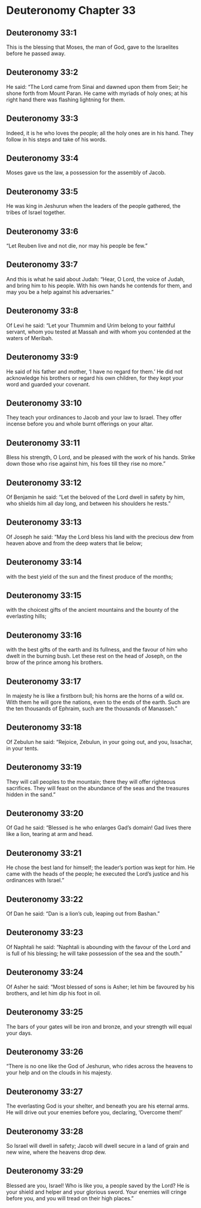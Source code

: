 # Deuteronomy Chapter 33

## Deuteronomy 33:1
This is the blessing that Moses, the man of God, gave to the Israelites before he passed away.

## Deuteronomy 33:2
He said: “The Lord came from Sinai and dawned upon them from Seir; he shone forth from Mount Paran. He came with myriads of holy ones; at his right hand there was flashing lightning for them.

## Deuteronomy 33:3
Indeed, it is he who loves the people; all the holy ones are in his hand. They follow in his steps and take of his words.

## Deuteronomy 33:4
Moses gave us the law, a possession for the assembly of Jacob.

## Deuteronomy 33:5
He was king in Jeshurun when the leaders of the people gathered, the tribes of Israel together.

## Deuteronomy 33:6
“Let Reuben live and not die, nor may his people be few.”

## Deuteronomy 33:7
And this is what he said about Judah: “Hear, O Lord, the voice of Judah, and bring him to his people. With his own hands he contends for them, and may you be a help against his adversaries.”

## Deuteronomy 33:8
Of Levi he said: “Let your Thummim and Urim belong to your faithful servant, whom you tested at Massah and with whom you contended at the waters of Meribah.

## Deuteronomy 33:9
He said of his father and mother, ‘I have no regard for them.’ He did not acknowledge his brothers or regard his own children, for they kept your word and guarded your covenant.

## Deuteronomy 33:10
They teach your ordinances to Jacob and your law to Israel. They offer incense before you and whole burnt offerings on your altar.

## Deuteronomy 33:11
Bless his strength, O Lord, and be pleased with the work of his hands. Strike down those who rise against him, his foes till they rise no more.”

## Deuteronomy 33:12
Of Benjamin he said: “Let the beloved of the Lord dwell in safety by him, who shields him all day long, and between his shoulders he rests.”

## Deuteronomy 33:13
Of Joseph he said: “May the Lord bless his land with the precious dew from heaven above and from the deep waters that lie below;

## Deuteronomy 33:14
with the best yield of the sun and the finest produce of the months;

## Deuteronomy 33:15
with the choicest gifts of the ancient mountains and the bounty of the everlasting hills;

## Deuteronomy 33:16
with the best gifts of the earth and its fullness, and the favour of him who dwelt in the burning bush. Let these rest on the head of Joseph, on the brow of the prince among his brothers.

## Deuteronomy 33:17
In majesty he is like a firstborn bull; his horns are the horns of a wild ox. With them he will gore the nations, even to the ends of the earth. Such are the ten thousands of Ephraim, such are the thousands of Manasseh.”

## Deuteronomy 33:18
Of Zebulun he said: “Rejoice, Zebulun, in your going out, and you, Issachar, in your tents.

## Deuteronomy 33:19
They will call peoples to the mountain; there they will offer righteous sacrifices. They will feast on the abundance of the seas and the treasures hidden in the sand.”

## Deuteronomy 33:20
Of Gad he said: “Blessed is he who enlarges Gad’s domain! Gad lives there like a lion, tearing at arm and head.

## Deuteronomy 33:21
He chose the best land for himself; the leader’s portion was kept for him. He came with the heads of the people; he executed the Lord’s justice and his ordinances with Israel.”

## Deuteronomy 33:22
Of Dan he said: “Dan is a lion’s cub, leaping out from Bashan.”

## Deuteronomy 33:23
Of Naphtali he said: “Naphtali is abounding with the favour of the Lord and is full of his blessing; he will take possession of the sea and the south.”

## Deuteronomy 33:24
Of Asher he said: “Most blessed of sons is Asher; let him be favoured by his brothers, and let him dip his foot in oil.

## Deuteronomy 33:25
The bars of your gates will be iron and bronze, and your strength will equal your days.

## Deuteronomy 33:26
“There is no one like the God of Jeshurun, who rides across the heavens to your help and on the clouds in his majesty.

## Deuteronomy 33:27
The everlasting God is your shelter, and beneath you are his eternal arms. He will drive out your enemies before you, declaring, ‘Overcome them!’

## Deuteronomy 33:28
So Israel will dwell in safety; Jacob will dwell secure in a land of grain and new wine, where the heavens drop dew.

## Deuteronomy 33:29
Blessed are you, Israel! Who is like you, a people saved by the Lord? He is your shield and helper and your glorious sword. Your enemies will cringe before you, and you will tread on their high places.”
